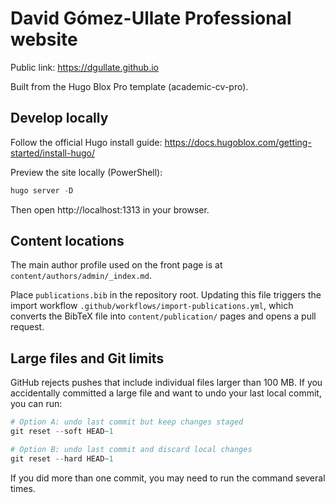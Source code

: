 # David Gómez-Ullate Professional website

Public link: https://dgullate.github.io

Built from the Hugo Blox Pro template (academic-cv-pro).

## Develop locally

Follow the official Hugo install guide: https://docs.hugoblox.com/getting-started/install-hugo/

Preview the site locally (PowerShell):

```powershell
hugo server -D
```

Then open http://localhost:1313 in your browser.

## Content locations

The main author profile used on the front page is at `content/authors/admin/_index.md`.

Place `publications.bib` in the repository root. Updating this file triggers the import workflow `.github/workflows/import-publications.yml`, which converts the BibTeX file into `content/publication/` pages and opens a pull request.

## Large files and Git limits

GitHub rejects pushes that include individual files larger than 100 MB. If you accidentally committed a large file and want to undo your last local commit, you can run:

```powershell
# Option A: undo last commit but keep changes staged
git reset --soft HEAD~1

# Option B: undo last commit and discard local changes
git reset --hard HEAD~1
```

If you did more than one commit, you may need to run the command several times.
